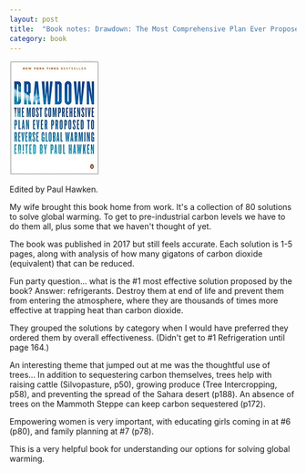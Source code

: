 ```yaml
---
layout: post
title:  "Book notes: Drawdown: The Most Comprehensive Plan Ever Proposed to Reverse Global Warming"
category: book
---
```


![Book cover](/assets/drawdown.jpg)

Edited by Paul Hawken.

My wife brought this book home from work. It's a collection of 80 solutions to solve global warming. To get to pre-industrial carbon levels we have to do them all, plus some that we haven't thought of yet.

The book was published in 2017 but still feels accurate. Each solution is 1-5 pages, along with analysis of how many gigatons of carbon dioxide (equivalent) that can be reduced.

Fun party question... what is the #1 most effective solution proposed by the book? Answer: refrigerants. Destroy them at end of life and prevent them from entering the atmosphere, where they are thousands of times more effective at trapping heat than carbon dioxide.

They grouped the solutions by category when I would have preferred they ordered them by overall effectiveness. (Didn't get to #1 Refrigeration until page 164.)

An interesting theme that jumped out at me was the thoughtful use of trees... In addition to sequestering carbon themselves, trees help with raising cattle (Silvopasture, p50), growing produce (Tree Intercropping, p58), and preventing the spread of the Sahara desert (p188). An absence of trees on the Mammoth Steppe can keep carbon sequestered (p172).

Empowering women is very important, with educating girls coming in at #6 (p80), and family planning at #7 (p78).

This is a very helpful book for understanding our options for solving global warming.
